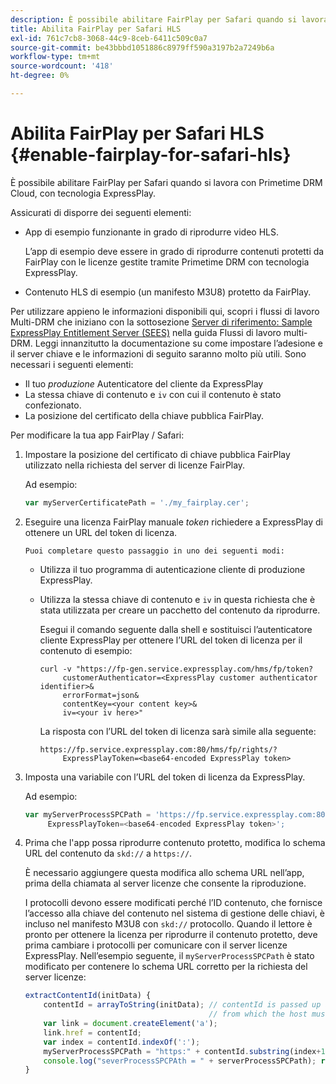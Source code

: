 ```yaml
---
description: È possibile abilitare FairPlay per Safari quando si lavora con Primetime DRM Cloud, con tecnologia ExpressPlay.
title: Abilita FairPlay per Safari HLS
exl-id: 761c7cb8-3068-44c9-8ceb-6411c509c0a7
source-git-commit: be43bbbd1051886c8979ff590a3197b2a7249b6a
workflow-type: tm+mt
source-wordcount: '418'
ht-degree: 0%

---
```


# Abilita FairPlay per Safari HLS {#enable-fairplay-for-safari-hls}

È possibile abilitare FairPlay per Safari quando si lavora con Primetime DRM Cloud, con tecnologia ExpressPlay.

Assicurati di disporre dei seguenti elementi:

* App di esempio funzionante in grado di riprodurre video HLS.

   L’app di esempio deve essere in grado di riprodurre contenuti protetti da FairPlay con le licenze gestite tramite Primetime DRM con tecnologia ExpressPlay.
* Contenuto HLS di esempio (un manifesto M3U8) protetto da FairPlay.

Per utilizzare appieno le informazioni disponibili qui, scopri i flussi di lavoro Multi-DRM che iniziano con la sottosezione [Server di riferimento: Sample ExpressPlay Entitlement Server (SEES)](https://helpx.adobe.com/content/dam/help/en/primetime/drm/drm_multi_drm_workflows.pdf) nella guida Flussi di lavoro multi-DRM. Leggi innanzitutto la documentazione su come impostare l’adesione e il server chiave e le informazioni di seguito saranno molto più utili.
Sono necessari i seguenti elementi:

* Il tuo *produzione* Autenticatore del cliente da ExpressPlay
* La stessa chiave di contenuto e `iv` con cui il contenuto è stato confezionato.
* La posizione del certificato della chiave pubblica FairPlay.

Per modificare la tua app FairPlay / Safari:

1. Impostare la posizione del certificato di chiave pubblica FairPlay utilizzato nella richiesta del server di licenze FairPlay.

   Ad esempio:

   ```js
   var myServerCertificatePath = './my_fairplay.cer';
   ```

1. Eseguire una licenza FairPlay manuale *token* richiedere a ExpressPlay di ottenere un URL del token di licenza.

       Puoi completare questo passaggio in uno dei seguenti modi:
   
   * Utilizza il tuo programma di autenticazione cliente di produzione ExpressPlay.
   * Utilizza la stessa chiave di contenuto e `iv` in questa richiesta che è stata utilizzata per creare un pacchetto del contenuto da riprodurre.

      Esegui il comando seguente dalla shell e sostituisci l’autenticatore cliente ExpressPlay per ottenere l’URL del token di licenza per il contenuto di esempio:

      ```
      curl -v "https://fp-gen.service.expressplay.com/hms/fp/token? 
           customerAuthenticator=<ExpressPlay customer authenticator identifier>& 
           errorFormat=json& 
           contentKey=<your content key>& 
           iv=<your iv here>"
      ```

      La risposta con l’URL del token di licenza sarà simile alla seguente:

      ```
      https://fp.service.expressplay.com:80/hms/fp/rights/? 
           ExpressPlayToken=<base64-encoded ExpressPlay token>
      ```

1. Imposta una variabile con l’URL del token di licenza da ExpressPlay.

   Ad esempio:

   ```js
   var myServerProcessSPCPath = 'https://fp.service.expressplay.com:80/hms/fp/rights/? 
        ExpressPlayToken=<base64-encoded ExpressPlay token>';
   ```

1. Prima che l&#39;app possa riprodurre contenuto protetto, modifica lo schema URL del contenuto da `skd://` a `https://`.

   È necessario aggiungere questa modifica allo schema URL nell’app, prima della chiamata al server licenze che consente la riproduzione.

   I protocolli devono essere modificati perché l’ID contenuto, che fornisce l’accesso alla chiave del contenuto nel sistema di gestione delle chiavi, è incluso nel manifesto M3U8 con `skd://` protocollo. Quando il lettore è pronto per ottenere la licenza per riprodurre il contenuto protetto, deve prima cambiare i protocolli per comunicare con il server licenze ExpressPlay. Nell’esempio seguente, il `myServerProcessSPCPath` è stato modificato per contenere lo schema URL corretto per la richiesta del server licenze:

   ```js
   extractContentId(initData) {  
       contentId = arrayToString(initData); // contentId is passed up as a URI,  
                                            // from which the host must be extracted:  
       var link = document.createElement('a');  
       link.href = contentId;  
       var index = contentId.indexOf(':');  
       myServerProcessSPCPath = "https:" + contentId.substring(index+1);  
       console.log("severProcessSPCPAth = " + serverProcessSPCPath); return link.hostname;  
   }
   ```
